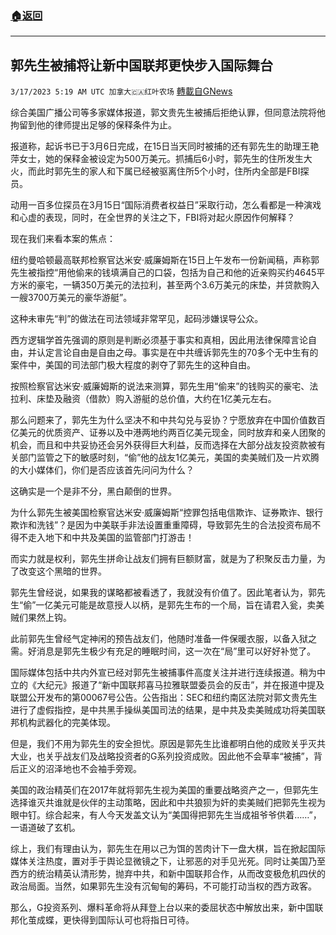 ###  [:house:返回](README.md)
---


## 郭先生被捕将让新中国联邦更快步入国际舞台
`3/17/2023 5:19 AM UTC 加拿大🇨🇦红叶农场` [轉載自GNews](https://gnews.org/articles/1021358)

综合美国广播公司等多家媒体报道，郭文贵先生被捕后拒绝认罪，但同意法院将他拘留到他的律师提出足够的保释条件为止。

报道称，起诉书已于3月6日完成，在15日当天同时被捕的还有郭先生的助理王艳萍女士，她的保释金被设定为500万美元。抓捕后6小时，郭先生的住所发生大火，而此时郭先生的家人和下属已经被驱离住所5个小时，住所内全部是FBI探员。

动用一百多位探员在3月15日“国际消费者权益日”采取行动，怎么看都是一种演戏和心虚的表现，同时，在全世界的关注之下，FBI将对起火原因作何解释？

现在我们来看本案的焦点：

纽约曼哈顿最高联邦检察官达米安·威廉姆斯在15日上午发布一份新闻稿，声称郭先生被指控“用他偷来的钱填满自己的口袋，包括为自己和他的近亲购买约4645平方米的豪宅，一辆350万美元的法拉利，甚至两个3.6万美元的床垫，并贷款购入一艘3700万美元的豪华游艇”。

这种未审先“判”的做法在司法领域非常罕见，起码涉嫌误导公众。

西方逻辑学首先强调的原则是判断必须基于事实和真相，因此用法律保障言论自由，并认定言论自由是自由之母。事实是在中共缠诉郭先生的70多个无中生有的案件中，美国的司法部门极大程度的剥夺了郭先生的这种自由。

按照检察官达米安·威廉姆斯的说法来测算，郭先生用“偷来”的钱购买的豪宅、法拉利、床垫及融资（借款）购入游艇的总价值，大约在1亿美元左右。

那么问题来了，郭先生为什么坚决不和中共勾兑与妥协？宁愿放弃在中国价值数百亿美元的优质资产、证券以及中港两地约两百亿美元现金，同时放弃和亲人团聚的机会，而且和中共妥协还会另外获得巨大利益，反而选择在大部分战友投资款被有关部门监管之下的敏感时刻，“偷”他的战友1亿美元，美国的卖美贼们及一片欢腾的大小媒体们，你们是否应该首先问问为什么？

这确实是一个是非不分，黑白颠倒的世界。

为什么郭先生被美国检察官达米安·威廉姆斯“控罪包括电信欺诈、证券欺诈、银行欺诈和洗钱”？是因为中美联手非法设置重重障碍，导致郭先生的合法投资布局不得不走入地下和中共及美国的监管部门打游击！

而实力就是权利，郭先生拼命让战友们拥有巨额财富，就是为了积聚反击力量，为了改变这个黑暗的世界。

郭先生曾经说，如果我的谋略都被看透了，我就没有价值了。因此笔者认为，郭先生“偷”一亿美元可能是故意授人以柄，是郭先生布的一个局，旨在请君入瓮，卖美贼们果然上钩。

此前郭先生曾经气定神闲的预告战友们，他随时准备一件保暖衣服，以备入狱之需。好消息是郭先生极少有充足的睡眠时间，这一次在“局”里可以好好补觉了。

国际媒体包括中共内外宣已经对郭先生被捕事件高度关注并进行连续报道。稍为中立的《大纪元》报道了“新中国联邦喜马拉雅联盟委员会的反击”，并在报道中提及联盟公开发布的第00067号公告。公告指出：SEC和纽约南区法院对郭文贵先生进行了虚假指控，是中共黑手操纵美国司法的结果，是中共及卖美贼成功将美国联邦机构武器化的完美体现。

但是，我们不用为郭先生的安全担忧。原因是郭先生比谁都明白他的成败关乎灭共大业，也关乎战友们及战略投资者的G系列投资成败。因此他不会草率“被捕”，背后正义的沼泽地也不会袖手旁观。

美国的政治精英们在2017年就将郭先生视为美国的重要战略资产之一，但郭先生选择谁灭共谁就是伙伴的主动策略，因此和中共狼狈为奸的卖美贼们把郭先生视为眼中钉。综合起来，有人今天发盖文认为“美国得把郭先生当成祖爷爷供着……”，一语道破了玄机。

综上，我们有理由认为，郭先生在用以己为饵的苦肉计下一盘大棋，旨在掀起国际媒体关注热度，置对手于舆论显微镜之下，让邪恶的对手见光死。同时让美国乃至西方的统治精英认清形势，抛弃中共，和新中国联邦合作，从而改变极危机四伏的政治局面。当然，如果郭先生没有沉甸甸的筹码，不可能打动当权的西方政客。

那么，G投资系列、爆料革命将从拜登上台以来的委屈状态中解放出来，新中国联邦化茧成蝶，更快得到国际认可也将指日可待。
